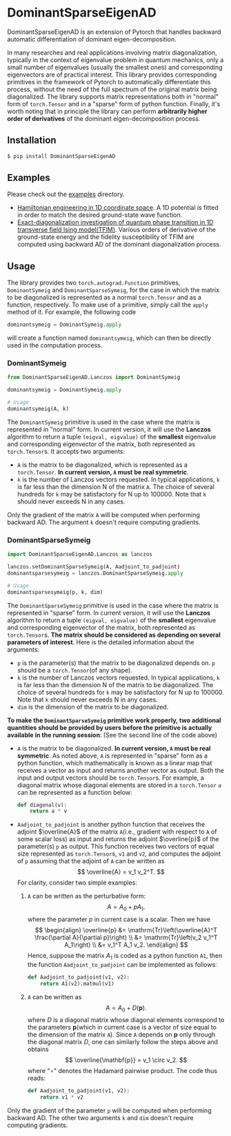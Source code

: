 # DominantSparseEigenAD

DominantSparseEigenAD is an extension of Pytorch that handles backward automatic differentiation of dominant eigen-decomposition. 



In many researches and real applications involving matrix diagonalization, typically in the context of eigenvalue problem in quantum mechanics, only a small number of eigenvalues (usually the smallest ones) and corresponding eigenvectors are of practical interest. This library provides corresponding primitives in the framework of Pytorch to automatically differentiate this process, without the need of the full spectrum of the original matrix being diagonalized. The library supports matrix representations both in "normal" form of `torch.Tensor` and in a "sparse" form of python function. Finally, it's worth noting that in principle the library can perform **arbitrarily higher order of derivatives** of the dominant eigen-decomposition process.



## Installation

```bash
$ pip install DominantSparseEigenAD
```

## Examples

Please check out the [examples](examples/) directory. 

- [Hamiltonian engineering in 1D coordinate space](examples/schrodinger1D.py). A 1D potential is fitted in order to match the desired ground-state wave function. 
- [Exact-diagonalization investigation of quantum phase transition in 1D transverse field Ising model(TFIM)](examples/TFIM/). Various orders of derivative of the ground-state energy and the fidelity susceptibility of TFIM are computed using backward AD of the dominant diagonalization process.

## Usage

The library provides two `torch.autograd.Function` primitives, `DominantSymeig` and `DominantSparseSymeig`, for the case in which the matrix to be diagonalized is represented as a normal `torch.Tensor` and as a function, respectively. To make use of a primitive, simply call the `apply` method of it. For example, the following code

```python
dominantsymeig = DominantSymeig.apply
```

will create a function named `dominantsymeig`, which can then be directly used in the computation process. 

### DominantSymeig

```python
from DominantSparseEigenAD.Lanczos import DominantSymeig

dominantsymeig = DominantSymeig.apply

# Usage
dominantsymeig(A, k)
```

The `DominantSymeig` primitive is used in the case where the matrix is represented in "normal" form. In current version, it will use the **Lanczos** algorithm to return a tuple `(eigval, eigvalue)` of the **smallest** eigenvalue and corresponding eigenvector of the matrix, both represented as `torch.Tensor`s. It accepts two arguments:

- `A` is the matrix to be diagonalized, which is represented as a `torch.Tensor`. **In current version, `A` must be real symmetric**.
- `k` is the number of Lanczos vectors requested. In typical applications, `k` is far less than the dimension N of the matrix `A`. The choice of several hundreds for `k` may be satisfactory for N up to 100000. Note that `k` should never exceeds N in any cases.

Only the gradient of the matrix `A` will be computed when performing backward AD. The argument `k` doesn't require computing gradients.

### DominantSparseSymeig

```python
import DominantSparseEigenAD.Lanczos as lanczos

lanczos.setDominantSparseSymeig(A, Aadjoint_to_padjoint)
dominantsparsesymeig = lanczos.DominantSparseSymeig.apply

# Usage
dominantsparsesymeig(p, k, dim)
```

The `DominantSparseSymeig` primitive is used in the case where the matrix is represented in "sparse" form. In current version, it will use the **Lanczos** algorithm to return a tuple `(eigval, eigvalue)` of the **smallest** eigenvalue and corresponding eigenvector of the matrix, both represented as `torch.Tensor`s. **The matrix should be considered as depending on several parameters of interest**. Here is the detailed information about the arguments:

- `p` is the parameter(s) that the matrix to be diagonalized depends on. `p` should be a `torch.Tensor`(of any shape).
- `k` is the number of Lanczos vectors requested. In typical applications, `k` is far less than the dimension N of the matrix to be diagonalized. The choice of several hundreds for `k` may be satisfactory for N up to 100000. Note that `k` should never exceeds N in any cases.
- `dim` is the dimension of the matrix to be diagonalized. 

**To make the `DominantSparseSymeig` primitive work properly, two additional quantities should be provided by users before the primitive is actually available in the running session**: (See the second line of the code above)

- `A` is the matrix to be diagonalized. **In current version, `A` must be real symmetric**. As noted above, `A` is represented in "sparse" form as a python function, which mathematically is known as a linear map that receives a vector as input and returns another vector as output. Both the input and output vectors should be `torch.Tensor`s. For example, a diagonal matrix whose diagonal elements are stored in a `torch.Tensor` `a` can be represented as a function below:

  ```python
  def diagonal(v):
      return a * v
  ```

- `Aadjoint_to_padjoint` is another python function that receives the adjoint $\overline{A}$ of the matrix `A`(i.e., gradient with respect to `A` of some scalar loss) as input and returns the adjoint $\overline{p}$ of the parameter(s) `p` as output. This function receives two vectors of equal size represented as `torch.Tensor`s, `v1` and `v2`, and computes the adjoint of `p` assuming that the adjoint of `A` can be written as
  $$
  \overline{A} = v_1 v_2^T.
  $$
  For clarity, consider two simple examples:

  1. `A` can be written as the perturbative form:
     $$
     A = A_0 + p A_1.
     $$
     where the parameter $p$ in current case is a scalar. Then we have
     $$
     \begin{align}
     \overline{p} &= \mathrm{Tr}\left(\overline{A}^T \frac{\partial A}{\partial p}\right) \\
     &= \mathrm{Tr}\left(v_2 v_1^T A_1\right) \\
     &= v_1^T A_1 v_2.
     \end{align}
     $$
     Hence, suppose the matrix $A_1$ is coded as a python function `A1`, then the function `Aadjoint_to_padjoint` can be implemented as follows:

     ```python
     def Aadjoint_to_padjoint(v1, v2):
         return A1(v2).matmul(v1)
     ```

  2. `A` can be written as
     $$
     A = A_0 + D(\mathbf{p}).
     $$
     where $D$ is a diagonal matrix whose diagonal elements correspond to the parameters $\mathbf{p}$(which in current case is a vector of size equal to the dimension of the matrix `A`). Since `A` depends on $\mathbf{p}$ only through the diagonal matrix $D$, one can similarly follow the steps above and obtains
     $$
     \overline{\mathbf{p}} = v_1 \circ v_2.
     $$
     where "$\circ$" denotes the Hadamard pairwise product. The code thus reads:

     ```python
     def Aadjoint_to_padjoint(v1, v2):
         return v1 * v2
     ```

Only the gradient of the parameter `p` will be computed when performing backward AD. The other two arguments `k` and `dim` doesn't require computing gradients.

